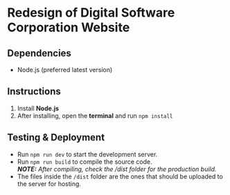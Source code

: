 # Redesign of Digital Software Corporation Website

## Dependencies
- Node.js (preferred latest version)

## Instructions
1. Install **Node.js**
2. After installing, open the **terminal** and run `npm install`

## Testing & Deployment
- Run `npm run dev` to start the development server.
- Run `npm run build` to compile the source code.
    <br>
    *<strong>NOTE:</strong> After compiling, check the /dist folder for the production build.*
- The files inside the `/dist` folder are the ones that should be uploaded to the server for hosting.